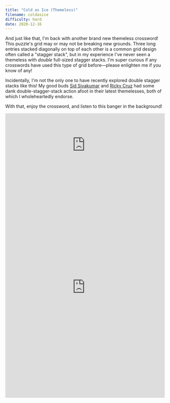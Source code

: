 ```yaml
---
title: "Cold as Ice (Themeless)"
filename: coldasice
difficulty: hard
date: 2020-12-16
---
```


And just like that, I'm back with another brand new themeless crossword! This puzzle's grid may or may not be breaking new grounds. Three long entries stacked diagonally on top of each other is a common grid design often called a "stagger stack", but in my experience I've never seen a themeless with *double* full-sized stagger stacks. I'm super curious if any crosswords have used this type of grid before—please enlighten me if you know of any!

Incidentally, I'm not the only one to have recently explored double stagger stacks like this! My good buds [Sid Sivakumar](https://www.sidsgrids.com/post/puzzle-50-themeless) and [Ricky Cruz](https://cruzzles.blogspot.com/2020/12/puzzle-34-limited-edition-themeless.html) had some dank double-stagger-stack action afoot in their latest themelesses, both of which I wholeheartedly endorse.

With that, enjoy the crossword, and listen to this banger in the background!

<iframe width="100%" height="200px" src="https://www.youtube.com/embed/dCf3k2VMM0w" frameborder="0" allow="accelerometer; autoplay; clipboard-write; encrypted-media; gyroscope; picture-in-picture" allowfullscreen></iframe><br/>

<iframe height="700" width="100%" allowfullscreen="true" style="border:none;width: 100% !important;position: static;display: block !important;margin: 0 !important;"  name="80a395d458cc73db445abfa4d939b092b4a474d001c5431bf80bbf61485a14ea" src="https://amuselabs.com/pmm/crossword?id=b1385c20&set=80a395d458cc73db445abfa4d939b092b4a474d001c5431bf80bbf61485a14ea&embed=1&compact=1&maxCols=2"></iframe>